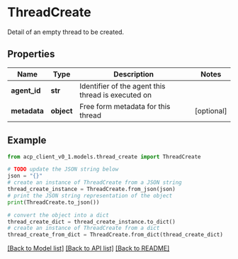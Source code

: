 # ThreadCreate

Detail of an empty thread to be created.

## Properties

Name | Type | Description | Notes
------------ | ------------- | ------------- | -------------
**agent_id** | **str** | Identifier of the agent this thread is executed on | 
**metadata** | **object** | Free form metadata for this thread | [optional] 

## Example

```python
from acp_client_v0_1.models.thread_create import ThreadCreate

# TODO update the JSON string below
json = "{}"
# create an instance of ThreadCreate from a JSON string
thread_create_instance = ThreadCreate.from_json(json)
# print the JSON string representation of the object
print(ThreadCreate.to_json())

# convert the object into a dict
thread_create_dict = thread_create_instance.to_dict()
# create an instance of ThreadCreate from a dict
thread_create_from_dict = ThreadCreate.from_dict(thread_create_dict)
```
[[Back to Model list]](../README.md#documentation-for-models) [[Back to API list]](../README.md#documentation-for-api-endpoints) [[Back to README]](../README.md)


